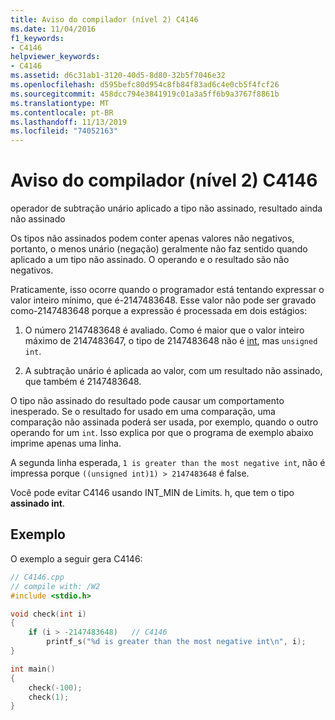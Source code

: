 ```yaml
---
title: Aviso do compilador (nível 2) C4146
ms.date: 11/04/2016
f1_keywords:
- C4146
helpviewer_keywords:
- C4146
ms.assetid: d6c31ab1-3120-40d5-8d80-32b5f7046e32
ms.openlocfilehash: d595befc80d954c8fb84f83ad6c4e0cb5f4fcf26
ms.sourcegitcommit: 458dcc794e3841919c01a3a5ff6b9a3767f8861b
ms.translationtype: MT
ms.contentlocale: pt-BR
ms.lasthandoff: 11/13/2019
ms.locfileid: "74052163"
---
```

# <a name="compiler-warning-level-2-c4146"></a>Aviso do compilador (nível 2) C4146

operador de subtração unário aplicado a tipo não assinado, resultado ainda não assinado

Os tipos não assinados podem conter apenas valores não negativos, portanto, o menos unário (negação) geralmente não faz sentido quando aplicado a um tipo não assinado. O operando e o resultado são não negativos.

Praticamente, isso ocorre quando o programador está tentando expressar o valor inteiro mínimo, que é-2147483648. Esse valor não pode ser gravado como-2147483648 porque a expressão é processada em dois estágios:

1. O número 2147483648 é avaliado. Como é maior que o valor inteiro máximo de 2147483647, o tipo de 2147483648 não é [int](../../c-language/integer-types.md), mas `unsigned int`.

1. A subtração unário é aplicada ao valor, com um resultado não assinado, que também é 2147483648.

O tipo não assinado do resultado pode causar um comportamento inesperado. Se o resultado for usado em uma comparação, uma comparação não assinada poderá ser usada, por exemplo, quando o outro operando for um `int`. Isso explica por que o programa de exemplo abaixo imprime apenas uma linha.

A segunda linha esperada, `1 is greater than the most negative int`, não é impressa porque `((unsigned int)1) > 2147483648` é false.

Você pode evitar C4146 usando INT_MIN de Limits. h, que tem o tipo **assinado int**.

## <a name="example"></a>Exemplo

O exemplo a seguir gera C4146:

```cpp
// C4146.cpp
// compile with: /W2
#include <stdio.h>

void check(int i)
{
    if (i > -2147483648)   // C4146
        printf_s("%d is greater than the most negative int\n", i);
}

int main()
{
    check(-100);
    check(1);
}
```